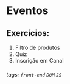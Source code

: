
# Eventos

## Exercícios:

1.  Filtro de produtos
2.  Quiz
3.  Inscrição em Canal


###### tags: `front-end` `DOM` `JS`
